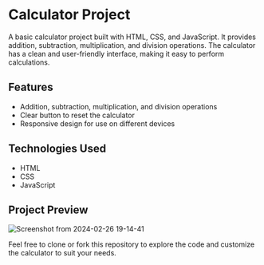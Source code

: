 # Calculator Project

A basic calculator project built with HTML, CSS, and JavaScript. It provides addition, subtraction, multiplication, and division operations. The calculator has a clean and user-friendly interface, making it easy to perform calculations.

## Features

- Addition, subtraction, multiplication, and division operations
- Clear button to reset the calculator
- Responsive design for use on different devices

## Technologies Used

- HTML
- CSS
- JavaScript

## Project Preview
![Screenshot from 2024-02-26 19-14-41](https://github.com/Code-me-nik/Calculator/assets/123573794/d113f55c-8a63-4729-a4a2-c456176b66e7)

  

Feel free to clone or fork this repository to explore the code and customize the calculator to suit your needs.
